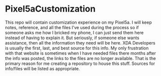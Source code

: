 # Pixel5aCustomization
This repo will contain customization experience on my Pixel5a.  I will keep notes, reference, and all the files I've used during the process so if someone asks me how I bricked my phone, I can just send them here instead of having to explain it.    But seriously, if someone else wants assistance, then all the information they need will be here.  XDA Developers is usually the first, last, and best source for this info.   My only frustration with that website is sometimes when I have needed files there months after the info was posted, the links to the files are no longer available.   That is the primary reason for me creating a repository to house this stuff.  Sources for info/files will be listed as appropriate.

